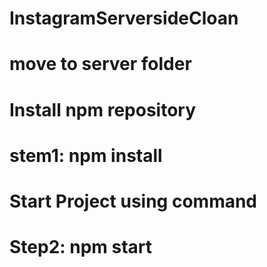 # InstagramServersideCloan

# move to server folder 

# Install npm repository
# stem1: npm install

# Start Project using command
# Step2: npm start 